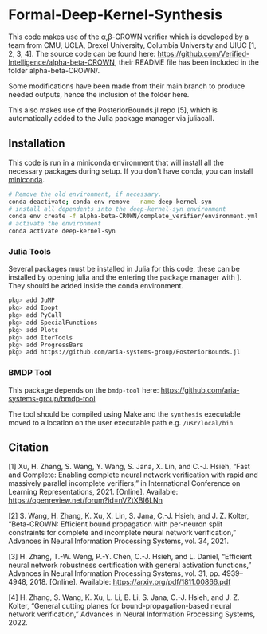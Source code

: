 # Formal-Deep-Kernel-Synthesis

This code makes use of the α,β-CROWN verifier which is developed by a team from CMU, UCLA, Drexel University, Columbia University and UIUC [1, 2, 3, 4]. The source code can be found here: https://github.com/Verified-Intelligence/alpha-beta-CROWN, their README file has been included in the folder alpha-beta-CROWN/.

Some modifications have been made from their main branch to produce needed outputs, hence the inclusion of the folder here.


This also makes use of the PosteriorBounds.jl repo [5], which is automatically added to the Julia package manager via juliacall.

## Installation

This code is run in a miniconda environment that will install all the necessary packages during setup. If you don't have conda, you can install [miniconda](https://docs.conda.io/en/latest/miniconda.html).


```bash
# Remove the old environment, if necessary.
conda deactivate; conda env remove --name deep-kernel-syn
# install all dependents into the deep-kernel-syn environment
conda env create -f alpha-beta-CROWN/complete_verifier/environment.yml --name deep-kernel-syn
# activate the environment
conda activate deep-kernel-syn
```

### Julia Tools
Several packages must be installed in Julia for this code, these can be installed by opening julia and the entering the package manager with ].
They should be added inside the conda environment.

```bash
pkg> add JuMP
pkg> add Ipopt
pkg> add PyCall
pkg> add SpecialFunctions
pkg> add Plots
pkg> add IterTools
pkg> add ProgressBars
pkg> add https://github.com/aria-systems-group/PosteriorBounds.jl
```

### BMDP Tool
This package depends on the `bmdp-tool` here: https://github.com/aria-systems-group/bmdp-tool

The tool should be compiled using Make and the `synthesis` executable moved to a location on the user executable path e.g. `/usr/local/bin`.



## Citation 
[1] Xu, H. Zhang, S. Wang, Y. Wang, S. Jana, X. Lin, and C.-J. Hsieh,
“Fast and Complete: Enabling complete neural network verification
with rapid and massively parallel incomplete verifiers,” in International
Conference on Learning Representations, 2021. [Online]. Available:
https://openreview.net/forum?id=nVZtXBI6LNn

[2] S. Wang, H. Zhang, K. Xu, X. Lin, S. Jana, C.-J. Hsieh, and J. Z. Kolter,
“Beta-CROWN: Efficient bound propagation with per-neuron split
constraints for complete and incomplete neural network verification,”
Advances in Neural Information Processing Systems, vol. 34, 2021.

[3] H. Zhang, T.-W. Weng, P.-Y. Chen, C.-J. Hsieh, and L. Daniel,
“Efficient neural network robustness certification with general
activation functions,” Advances in Neural Information Processing
Systems, vol. 31, pp. 4939–4948, 2018. [Online]. Available: https://arxiv.org/pdf/1811.00866.pdf

[4] H. Zhang, S. Wang, K. Xu, L. Li, B. Li, S. Jana, C.-J. Hsieh, and
J. Z. Kolter, “General cutting planes for bound-propagation-based neural network verification,” Advances in Neural Information Processing
Systems, 2022.
